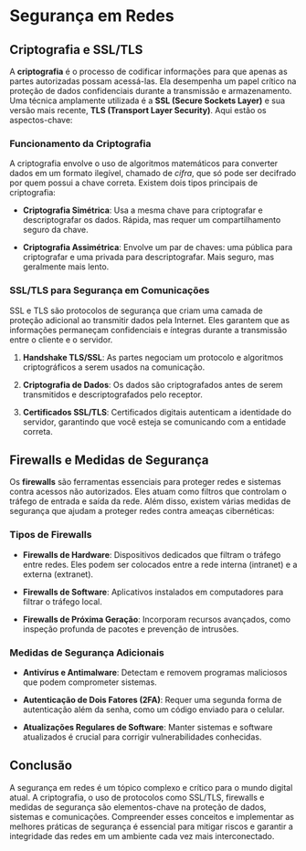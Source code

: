# Segurança em Redes

## Criptografia e SSL/TLS

A **criptografia** é o processo de codificar informações para que apenas as partes autorizadas possam acessá-las. Ela desempenha um papel crítico na proteção de dados confidenciais durante a transmissão e armazenamento. Uma técnica amplamente utilizada é a **SSL (Secure Sockets Layer)** e sua versão mais recente, **TLS (Transport Layer Security)**. Aqui estão os aspectos-chave:

### Funcionamento da Criptografia

A criptografia envolve o uso de algoritmos matemáticos para converter dados em um formato ilegível, chamado de _cifra_, que só pode ser decifrado por quem possui a chave correta. Existem dois tipos principais de criptografia:

- **Criptografia Simétrica**: Usa a mesma chave para criptografar e descriptografar os dados. Rápida, mas requer um compartilhamento seguro da chave.

- **Criptografia Assimétrica**: Envolve um par de chaves: uma pública para criptografar e uma privada para descriptografar. Mais seguro, mas geralmente mais lento.

### SSL/TLS para Segurança em Comunicações

SSL e TLS são protocolos de segurança que criam uma camada de proteção adicional ao transmitir dados pela Internet. Eles garantem que as informações permaneçam confidenciais e íntegras durante a transmissão entre o cliente e o servidor.

1. **Handshake TLS/SSL**: As partes negociam um protocolo e algoritmos criptográficos a serem usados na comunicação.

2. **Criptografia de Dados**: Os dados são criptografados antes de serem transmitidos e descriptografados pelo receptor.

3. **Certificados SSL/TLS**: Certificados digitais autenticam a identidade do servidor, garantindo que você esteja se comunicando com a entidade correta.

## Firewalls e Medidas de Segurança

Os **firewalls** são ferramentas essenciais para proteger redes e sistemas contra acessos não autorizados. Eles atuam como filtros que controlam o tráfego de entrada e saída da rede. Além disso, existem várias medidas de segurança que ajudam a proteger redes contra ameaças cibernéticas:

### Tipos de Firewalls

- **Firewalls de Hardware**: Dispositivos dedicados que filtram o tráfego entre redes. Eles podem ser colocados entre a rede interna (intranet) e a externa (extranet).

- **Firewalls de Software**: Aplicativos instalados em computadores para filtrar o tráfego local.

- **Firewalls de Próxima Geração**: Incorporam recursos avançados, como inspeção profunda de pacotes e prevenção de intrusões.

### Medidas de Segurança Adicionais

- **Antivírus e Antimalware**: Detectam e removem programas maliciosos que podem comprometer sistemas.

- **Autenticação de Dois Fatores (2FA)**: Requer uma segunda forma de autenticação além da senha, como um código enviado para o celular.

- **Atualizações Regulares de Software**: Manter sistemas e software atualizados é crucial para corrigir vulnerabilidades conhecidas.

## Conclusão

A segurança em redes é um tópico complexo e crítico para o mundo digital atual. A criptografia, o uso de protocolos como SSL/TLS, firewalls e medidas de segurança são elementos-chave na proteção de dados, sistemas e comunicações. Compreender esses conceitos e implementar as melhores práticas de segurança é essencial para mitigar riscos e garantir a integridade das redes em um ambiente cada vez mais interconectado.
